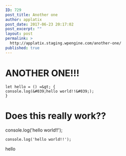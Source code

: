 ```yaml
---
ID: 729
post_title: Another one
author: applatix
post_date: 2017-06-23 20:17:02
post_excerpt: ""
layout: post
permalink: >
  http://applatix.staging.wpengine.com/another-one/
published: true
---
```

# ANOTHER ONE!!!

```
let hello = () =&gt; {
console.log(&#039;hello world!!&#039;);
}
```

# Does this really work??

console.log('hello world!!');

`console.log('hello world!!');`

hello